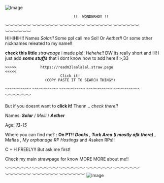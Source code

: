 ![Image](https://github.com/user-attachments/assets/9eaa0e61-80d1-445d-895e-d3a388a96942)   
    
                                   !!  WONDERHOY !!
︶︶︶︶︶︶ ︶︶︶︶︶︶ ︶︶︶︶︶︶ ︶︶︶︶︶︶ ︶︶︶︶︶︶ ︶︶︶︶︶︶  
HIHIHIH!! Names _Solar!!_ 
Some ppl call me Sol! Or _Aether!!_ Or some other nicknames releated to my name!!

**check this little** _strawpage_ i made pls!! _Hehehe!!_ DW its really short and lil! I just add _**some stuffs**_ that i dont know how to add here!! >,33

    >>>>>           https://readm3laalalal.straw.page                       <<<<<
                             Click it!
                      (COPY PASTE IT TO SEARCH THINGY)

 ︶︶︶︶︶︶ ︶︶︶︶︶︶ ︶︶︶︶︶︶ ︶︶︶︶︶︶ ︶︶︶︶︶︶ ︶︶︶︶︶︶

But if you doesnt want to **click it!** Thenn .. _check there!!_

Names: **_Solar_** / _Melli_ / **_Aether_**

Age: _**13**_-_15_

Where you can find me? : **On PT!!** **_Docks , Turk Area (I mostly afk there)_** , Mafias , _My orphanage RP Hostings_ and 4saken RPs!!
  
   C + H FREELY!! But ask me first!

 Check my main strawpage for know MORE MORE about me!!

︶︶︶︶︶︶ ︶︶︶︶︶︶ ︶︶︶︶︶︶ ︶︶︶︶︶︶ ︶︶︶︶︶︶ ︶︶︶︶︶︶ ︶︶︶︶︶︶ ︶︶︶︶︶︶ 
![Image](https://github.com/user-attachments/assets/db31797d-aa75-4978-9888-b72a6e3b01ca)
